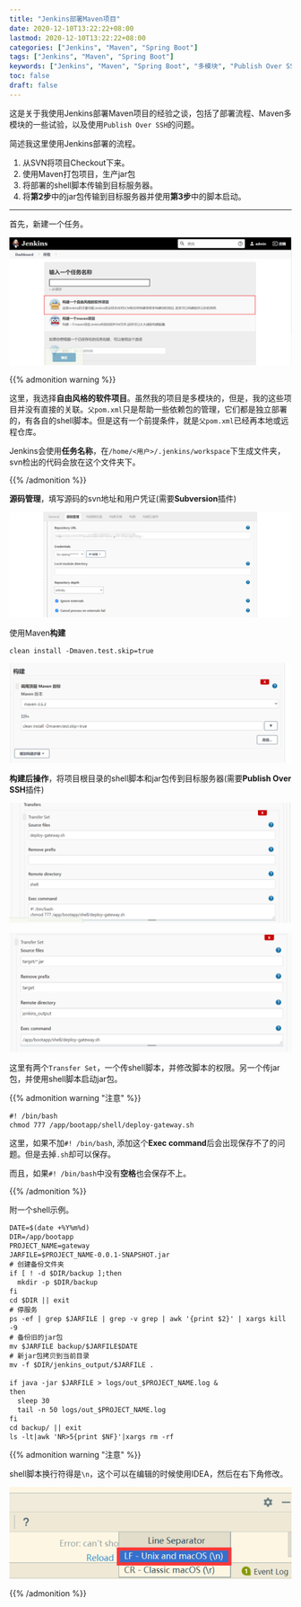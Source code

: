 ```yaml
---
title: "Jenkins部署Maven项目"
date: 2020-12-10T13:22:22+08:00
lastmod: 2020-12-10T13:22:22+08:00
categories: ["Jenkins", "Maven", "Spring Boot"]
tags: ["Jenkins", "Maven", "Spring Boot"]
keywords: ["Jenkins", "Maven", "Spring Boot", "多模块", "Publish Over SSH", "Exec command", "502"]
toc: false
draft: false
---
```


这是关于我使用Jenkins部署Maven项目的经验之谈，包括了部署流程、Maven多模块的一些试验，以及使用`Publish Over SSH`的问题。

<!--more-->

简述我这里使用Jenkins部署的流程。

1. 从SVN将项目Checkout下来。
2. 使用Maven打包项目，生产jar包
3. 将部署的shell脚本传输到目标服务器。
4. 将**第2步**中的jar包传输到目标服务器并使用**第3步**中的脚本启动。

---

首先，新建一个任务。

![图片](/image/Jenkins部署Maven项目/1.png)

{{% admonition warning %}}

这里，我选择**自由风格的软件项目**。虽然我的项目是多模块的，但是，我的这些项目并没有直接的关联。`父pom.xml`只是帮助一些依赖包的管理，它们都是独立部署的，有各自的shell脚本。但是这有一个前提条件，就是`父pom.xml`已经再本地或远程仓库。

Jenkins会使用**任务名称**，在`/home/<用户>/.jenkins/workspace`下生成文件夹，svn检出的代码会放在这个文件夹下。

{{% /admonition %}}



**源码管理**，填写源码的svn地址和用户凭证(需要**Subversion**插件)

![图片](/image/Jenkins部署Maven项目/2.png)

使用Maven**构建**

```
clean install -Dmaven.test.skip=true
```

![图片](/image/Jenkins部署Maven项目/3.png)

**构建后操作**，将项目根目录的shell脚本和jar包传到目标服务器(需要**Publish Over SSH**插件)

![图片](/image/Jenkins部署Maven项目/4.png)

![图片](/image/Jenkins部署Maven项目/5.png)

这里有两个`Transfer Set`，一个传shell脚本，并修改脚本的权限。另一个传jar包，并使用shell脚本启动jar包。

{{% admonition warning "注意" %}}

```shell
#! /bin/bash
chmod 777 /app/bootapp/shell/deploy-gateway.sh
```

这里，如果不加`#! /bin/bash`, 添加这个**Exec command**后会出现保存不了的问题。但是去掉`.sh`却可以保存。

而且，如果`#! /bin/bash`中没有**空格**也会保存不上。

{{% /admonition %}}

附一个shell示例。

```shell
DATE=$(date +%Y%m%d)
DIR=/app/bootapp
PROJECT_NAME=gateway
JARFILE=$PROJECT_NAME-0.0.1-SNAPSHOT.jar
# 创建备份文件夹
if [ ! -d $DIR/backup ];then
  mkdir -p $DIR/backup
fi
cd $DIR || exit
# 停服务
ps -ef | grep $JARFILE | grep -v grep | awk '{print $2}' | xargs kill -9
# 备份旧的jar包
mv $JARFILE backup/$JARFILE$DATE
# 新jar包拷贝到当前目录
mv -f $DIR/jenkins_output/$JARFILE .

if java -jar $JARFILE > logs/out_$PROJECT_NAME.log &
then
  sleep 30
  tail -n 50 logs/out_$PROJECT_NAME.log
fi
cd backup/ || exit
ls -lt|awk 'NR>5{print $NF}'|xargs rm -rf
```

{{% admonition warning "注意" %}}

shell脚本换行符得是`\n`，这个可以在编辑的时候使用IDEA，然后在右下角修改。

![图片](/image/Jenkins部署Maven项目/6.png)

{{% /admonition %}}

